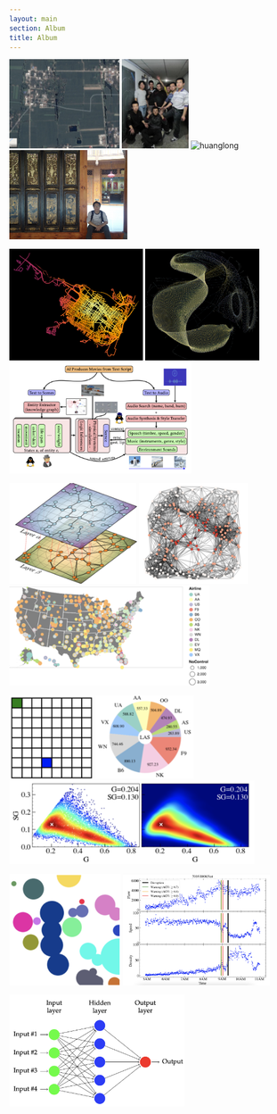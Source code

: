 ```yaml
---
layout: main
section: Album 
title: Album
---
```


<img src="/assets/images/album/wu.png" alt="wu" height="160"/>
<img src="/assets/images/album/dirtyhands.png" alt="dirtyhands" height="160"/> 
<img src="/assets/images/album/huanglong.png" alt="huanglong" height="160"/> 
<img src="/assets/images/album/luodai.png" alt="luodai" height="160"/>

[<img src="/assets/images/album/albany_edge_centrality.png" height="200"/>](./sources/albany-driveway)
[<img src="/assets/images/album/nucnet.png" height="200"/>](./sources/nuclear-reaction-network)
<img src="/assets/images/album/genmovie.png" alt="genmovie" height="200"/>

[<img src="/assets/images/album/multilayer.png" height="180"/>](./sources/multilayer)
[<img src="/assets/images/album/random-geometric-graph.png" height="180"/>](./sources/rand-geometric-graph)
[<img src="/assets/images/album/usflightnet.png" height="180"/>](./sources/us-flight-network)

[<img src="/assets/images/album/grid.png" height="150"/>](./sources/grid)
[<img src="/assets/images/album/colored-pie.png" height="150"/>](./sources/colored-pie)
[<img src="/assets/images/album/kde.png" height="150"/>](./sources/kde)

[<img src="/assets/images/album/bubbles.png" height="200"/>](./sources/bubbles)
[<img src="/assets/images/album/ewi-traffic-disruption.png" height="200"/>](./sources/traffic-breakdown)
<!--
[<img src="/assets/images/album/shadownetwork.png" height="200"/>](./sources/shadow-network)
-->
[<img src="/assets/images/album/mlp.png" height="200"/>](./sources/mlp)

